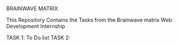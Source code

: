 BRAINWAVE MATRIX 

This Repository Contains the Tasks from the Brainwave matrix Web Development Internship

TASK 1: To Do list
TASK 2:
